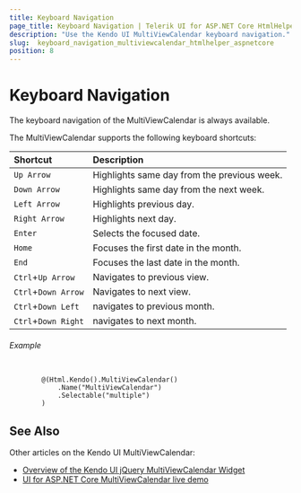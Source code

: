 ```yaml
---
title: Keyboard Navigation
page_title: Keyboard Navigation | Telerik UI for ASP.NET Core HtmlHelpers
description: "Use the Kendo UI MultiViewCalendar keyboard navigation."
slug:  keyboard_navigation_multiviewcalendar_htmlhelper_aspnetcore
position: 8
---
```



# Keyboard Navigation

The keyboard navigation of the MultiViewCalendar is always available.

The MultiViewCalendar supports the following keyboard shortcuts:

| Shortcut            | Description                                  |
|:---                 |:---                                          |
| `Up Arrow`          | Highlights same day from the previous week.  |
| `Down Arrow`        | Highlights same day from the next week.      |
| `Left Arrow`        | Highlights previous day.                     |
| `Right Arrow`       | Highlights next day.                         |
| `Enter`             | Selects the focused date.                    |
| `Home`              | Focuses the first date in the month.         |
| `End`               | Focuses the last date in the month.          |
| `Ctrl`+`Up Arrow`   | Navigates to previous view.                  |
| `Ctrl`+`Down Arrow` | Navigates to next view.                      |
| `Ctrl`+`Down Left`  | navigates to previous month.                 |
| `Ctrl`+`Down Right` | navigates to next month.                     |


###### Example

```tab-Razor

        @(Html.Kendo().MultiViewCalendar()
            .Name("MultiViewCalendar")
            .Selectable("multiple")
        )
```

## See Also

Other articles on the Kendo UI MultiViewCalendar:

* [Overview of the Kendo UI jQuery MultiViewCalendar Widget](https://docs.telerik.com/kendo-ui/controls/scheduling/multiviewcalendar/overview)
* [UI for ASP.NET Core MultiViewCalendar live demo](https://demos.telerik.com/aspnet-core/multiviewcalendar)